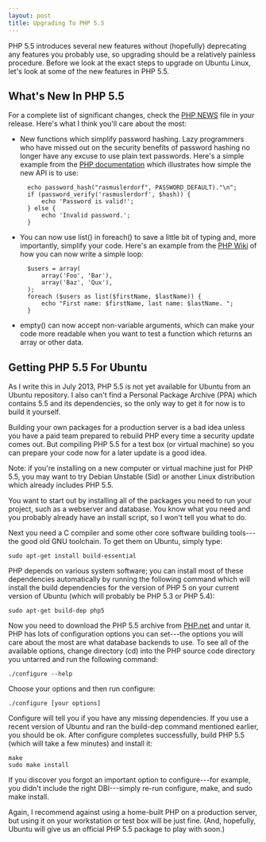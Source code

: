```yaml
---
layout: post
title: Upgrading To PHP 5.5
---
```


PHP 5.5 introduces several new features without (hopefully) deprecating
any features you probably use, so upgrading should be a relatively
painless procedure. Before we look at the exact steps to upgrade on
Ubuntu Linux, let's look at some of the new features in PHP 5.5.

## What's New In PHP 5.5

For a complete list of significant changes, check the [PHP
NEWS](https://github.com/php/php-src/blob/php-5.5.0alpha1/NEWS) file in
your release.  Here's what I think you'll care about the most:

* New functions which simplify password hashing.  Lazy programmers who
have missed out on the security benefits of password hashing no longer
have any excuse to use plain text passwords.  Here's a simple example
from the [PHP documentation](http://php.net/manual/en/function.password-hash.php)
which illustrates how simple the new API is to use:

        echo password_hash("rasmuslerdorf", PASSWORD_DEFAULT)."\n";
        if (password_verify('rasmuslerdorf', $hash)) {
            echo 'Password is valid!';
        } else {
            echo 'Invalid password.';
        }

* You can now use list() in foreach() to save a little bit of typing
and, more importantly, simplify your code.  Here's an example from the
[PHP Wiki](https://wiki.php.net/rfc/foreachlist) of how you can now write a simple loop:

        $users = array(
            array('Foo', 'Bar'),
            array('Baz', 'Qux'),
        );
        foreach ($users as list($firstName, $lastName)) {
            echo "First name: $firstName, last name: $lastName. ";
        }

* empty() can now accept non-variable arguments, which can make your
code more readable when you want to test a function which returns an
array or other data.


## Getting PHP 5.5 For Ubuntu

As I write this in July 2013, PHP 5.5 is not yet available for Ubuntu
from an Ubuntu repository.  I also can't find a Personal Package Archive
(PPA) which contains 5.5 and its dependencies, so the only way to get it for
now is to build it yourself.

Building your own packages for a production server is a bad idea unless
you have a paid team prepared to rebuild PHP every time a security
update comes out.  But compiling PHP 5.5 for a test box (or virtual
machine) so you can prepare your code now for a later update is a good
idea.

Note: if you're installing on a new computer or virtual machine just for
PHP 5.5, you may want to try Debian Unstable (Sid) or another Linux
distribution which already includes PHP 5.5.

You want to start out by installing all of the packages you need to run
your project, such as a webserver and database.  You know what you need
and you probably already have an install script, so I won't tell you
what to do.

Next you need a C compiler and some other core software building
tools---the good old GNU toolchain.  To get them on Ubuntu, simply type:

    sudo apt-get install build-essential

PHP depends on various system software; you can install most of these
dependencies automatically by running the following command which will
install the build dependencies for the version of PHP 5 on your current
version of Ubuntu (which will probably be PHP 5.3 or PHP 5.4):

    sudo apt-get build-dep php5

Now you need to download the PHP 5.5 archive from
[PHP.net](http://php.net) and untar it. PHP has lots of configuration
options you can set---the options you will care about the most are what
database backends to use. To see all of the available options, change
directory (cd) into the PHP source code directory you untarred and run
the following command:

    ./configure --help

Choose your options and then run configure:

    ./configure [your options]

Configure will tell you if you have any missing dependencies.  If you
use a recent version of Ubuntu and ran the build-dep command mentioned
earlier, you should be ok.  After configure completes successfully, build
PHP 5.5 (which will take a few minutes) and install it:

    make
    sudo make install

If you discover you forgot an important option to configure---for
example, you didn't include the right DBI---simply re-run configure,
make, and sudo make install.

Again, I recommend against using a home-built PHP on a production
server, but using it on your workstation or test box will be just fine.
(And, hopefully, Ubuntu will give us an official PHP 5.5 package to play
with soon.)